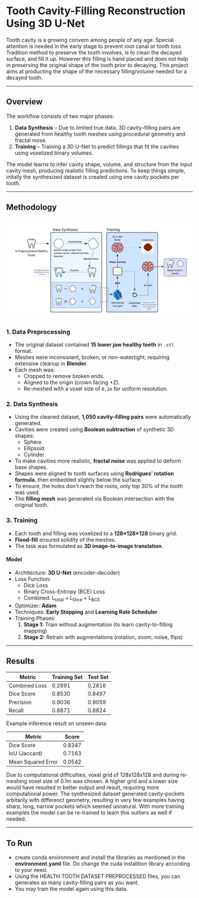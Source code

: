 # Tooth Cavity-Filling Reconstruction Using 3D U-Net

Tooth cavity is a growing convern among people of any age. Special attention is needed in the early stage to prevent root canal or tooth loss. Tradition method to preserve the tooth involves, is to 
clean the decayed surface, and fill it up. However this filling is hand placed and does not help in preserving the original shape of the tooth prior to decaying. This project aims at producting the
shape of the necessary filling/volume needed for a decayed tooth.

---

## Overview

The workflow consists of two major phases:

1. **Data Synthesis** – Due to limited true data, 3D cavity–filling pairs are generated from healthy tooth meshes using procedural geometry and fractal noise.
2. **Training** – Training a 3D U-Net to predict fillings that fit the cavities using voxelized binary volumes.

The model learns to infer cavity shape, volume, and structure from the input cavity mesh, producing realistic filling predictions. To keep things simple, initally the
synthesized dataset is created using one cavity pockets per tooth.

---

## Methodology

<p align="center">
  <img src="ASSETS/Methodology.png" alt="Methodology Overview" width="600"/>
</p>

### 1. Data Preprocessing
- The original dataset contained **15 lower jaw healthy teeth** in `.stl` format.
- Meshes were inconsistent, broken, or non-watertight, requiring extensive cleanup in **Blender**.
- Each mesh was:
  - Cropped to remove broken ends.
  - Aligned to the origin (crown facing +Z).
  - Re-meshed with a voxel size of `0.1m` for uniform resolution.

### 2. Data Synthesis
- Using the cleaned dataset, **1,050 cavity–filling pairs** were automatically generated.
- Cavities were created using **Boolean subtraction** of synthetic 3D shapes:
  - Sphere
  - Ellipsoid
  - Cylinder  
- To make cavities more realistic, **fractal noise** was applied to deform base shapes.
- Shapes were aligned to tooth surfaces using **Rodrigues’ rotation formula**, then embedded slightly below the surface.
- To ensure, the holes don't reach the roots, only top 30% of the tooth was used.
- The **filling mesh** was generated via Boolean intersection with the original tooth.


### 3. Training
- Each tooth and filling was voxelized to a **128×128×128** binary grid.
- **Flood-fill** ensured solidity of the meshes.
- The task was formulated as **3D image-to-image translation**.

#### Model
- Architecture: **3D U-Net** (encoder–decoder)
- Loss Function:
  - Dice Loss  
  - Binary Cross-Entropy (BCE) Loss  
  - Combined:  L<sub>total</sub> = L<sub>Dice</sub> + L<sub>BCE</sub>
- Optimizer: **Adam**
- Techniques: **Early Stopping** and **Learning Rate Scheduler**
- Training Phases:
  1. **Stage 1:** Train without augmentation (to learn cavity-to-filling mapping)
  2. **Stage 2:** Retrain with augmentations (rotation, zoom, noise, flips)

---
## Results

| Metric | Training Set | Test Set |
|--------|---------------|----------|
| Combined Loss | 0.2891 | 0.2816 |
| Dice Score | 0.8530 | 0.8497 |
| Precision | 0.9036 | 0.9059 |
| Recall | 0.8871 | 0.8824 |

Example inference result on unseen data:

| Metric | Score |
|--------|--------|
| Dice Score | 0.8347 |
| IoU (Jaccard) | 0.7163 |
| Mean Squared Error | 0.0542 |

Due to computational difficulties, voxel grid of 128x128x128 and during re-meshing voxel size of 0.1m was chosen. A higher grid and a lower size
would have resulted in better output and result, requiring more computational power. The synthesized dataset generated cavity-pockets arbitarily
with differenct geometry, resulting in very few examples having sharp, long, narrow pockets which seemed unnatural. With more training examples
the model can be re-trained to learn this outliers as well if needed.

---

## To  Run
- create conda environment and install the libraries as mentioned in the **environment.yaml** file. Do change the cuda installtion library according to your need.
- Using the HEALTH TOOTH DATASET PREPROCESSED files, you can generates as many cavity-filling pairs as you want.
- You may train the model again using this data.
